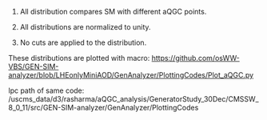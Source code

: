 1. All distribution compares SM with different aQGC points.

1. All distributions are normalized to unity.

1. No cuts are applied to the distribution.

These distributions are plotted with macro: https://github.com/osWW-VBS/GEN-SIM-analyzer/blob/LHEonlyMiniAOD/GenAnalyzer/PlottingCodes/Plot_aQGC.py

lpc path of same code: /uscms_data/d3/rasharma/aQGC_analysis/GeneratorStudy_30Dec/CMSSW_8_0_11/src/GEN-SIM-analyzer/GenAnalyzer/PlottingCodes
